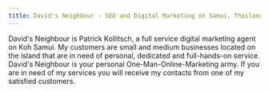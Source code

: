 ```yaml
---
title: David's Neighbour - SEO and Digital Marketing on Samui, Thailand
---
```

David's Neighbour is Patrick Kollitsch, a full service digital marketing agent on Koh Samui. My customers are small and medium businesses located on the island that are in need of personal, dedicated and full-hands-on service. David's Neighbour is your personal One-Man-Online-Marketing army. If you are in need of my services you will receive my contacts from one of my satisfied customers. 
